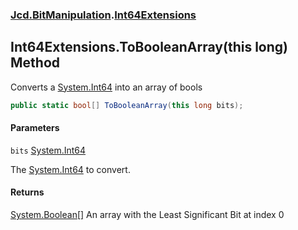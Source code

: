 ### [Jcd.BitManipulation](Jcd.BitManipulation.md 'Jcd.BitManipulation').[Int64Extensions](Jcd.BitManipulation.Int64Extensions.md 'Jcd.BitManipulation.Int64Extensions')

## Int64Extensions.ToBooleanArray(this long) Method

Converts a [System.Int64](https://docs.microsoft.com/en-us/dotnet/api/System.Int64 'System.Int64') into an array of bools

```csharp
public static bool[] ToBooleanArray(this long bits);
```
#### Parameters

<a name='Jcd.BitManipulation.Int64Extensions.ToBooleanArray(thislong).bits'></a>

`bits` [System.Int64](https://docs.microsoft.com/en-us/dotnet/api/System.Int64 'System.Int64')

The [System.Int64](https://docs.microsoft.com/en-us/dotnet/api/System.Int64 'System.Int64') to convert.

#### Returns
[System.Boolean](https://docs.microsoft.com/en-us/dotnet/api/System.Boolean 'System.Boolean')[[]](https://docs.microsoft.com/en-us/dotnet/api/System.Array 'System.Array')
An array with the Least Significant Bit at index 0